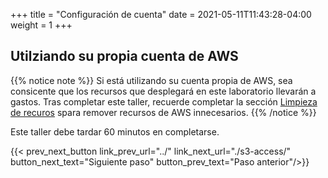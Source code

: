 +++
title = "Configuración de cuenta"
date =  2021-05-11T11:43:28-04:00
weight = 1
+++

## Utilziando su propia cuenta de AWS

{{% notice note %}}
Si está utilizando su cuenta propia de AWS, sea consicente que los recursos que desplegará en este laboratorio llevarán a gastos. Tras completar este taller, recuerde completar la sección [Limpieza de recuros](../../cleanup/) spara remover recursos de AWS innecesarios.
{{% /notice %}}

Este taller debe tardar 60 minutos en completarse. 

{{< prev_next_button link_prev_url="../" link_next_url="./s3-access/" button_next_text="Siguiente paso" button_prev_text="Paso anterior"/>}}
